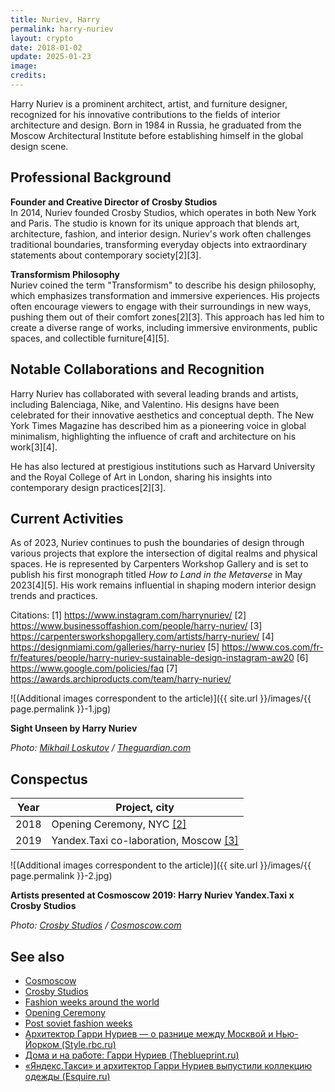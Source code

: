 ```yaml
---
title: Nuriev, Harry
permalink: harry-nuriev
layout: crypto
date: 2018-01-02
update: 2025-01-23
image:
credits:
---
```


Harry Nuriev is a prominent architect, artist, and furniture designer, recognized for his innovative contributions to the fields of interior architecture and design. Born in 1984 in Russia, he graduated from the Moscow Architectural Institute before establishing himself in the global design scene.

## Professional Background

**Founder and Creative Director of Crosby Studios**  
In 2014, Nuriev founded Crosby Studios, which operates in both New York and Paris. The studio is known for its unique approach that blends art, architecture, fashion, and interior design. Nuriev's work often challenges traditional boundaries, transforming everyday objects into extraordinary statements about contemporary society[2][3].

**Transformism Philosophy**  
Nuriev coined the term "Transformism" to describe his design philosophy, which emphasizes transformation and immersive experiences. His projects often encourage viewers to engage with their surroundings in new ways, pushing them out of their comfort zones[2][3]. This approach has led him to create a diverse range of works, including immersive environments, public spaces, and collectible furniture[4][5].

## Notable Collaborations and Recognition

Harry Nuriev has collaborated with several leading brands and artists, including Balenciaga, Nike, and Valentino. His designs have been celebrated for their innovative aesthetics and conceptual depth. The New York Times Magazine has described him as a pioneering voice in global minimalism, highlighting the influence of craft and architecture on his work[3][4].

He has also lectured at prestigious institutions such as Harvard University and the Royal College of Art in London, sharing his insights into contemporary design practices[2][3].

## Current Activities

As of 2023, Nuriev continues to push the boundaries of design through various projects that explore the intersection of digital realms and physical spaces. He is represented by Carpenters Workshop Gallery and is set to publish his first monograph titled *How to Land in the Metaverse* in May 2023[4][5]. His work remains influential in shaping modern interior design trends and practices.

Citations:
[1] https://www.instagram.com/harrynuriev/
[2] https://www.businessoffashion.com/people/harry-nuriev/
[3] https://carpentersworkshopgallery.com/artists/harry-nuriev/
[4] https://designmiami.com/galleries/harry-nuriev
[5] https://www.cos.com/fr-fr/features/people/harry-nuriev-sustainable-design-instagram-aw20
[6] https://www.google.com/policies/faq
[7] https://awards.archiproducts.com/team/harry-nuriev/

![(Additional images correspondent to the article)]({{ site.url }}/images/{{ page.permalink }}-1.jpg)

**Sight Unseen by Harry Nuriev**

*Photo: [Mikhail Loskutov](https://www.theguardian.com/lifeandstyle/2019/apr/10/harry-nuriev-russian-architect-fantasy-office-furniture-designer) / [Theguardian.com](https://www.theguardian.com/lifeandstyle/2019/apr/10/harry-nuriev-russian-architect-fantasy-office-furniture-designer)*

## Сonspectus

|Year|Project, city|
|-|-|
|2018|Opening Ceremony, NYC <span id="a2">[\[2\]](#f2)</span>|
|2019|Yandex.Taxi co-laboration, Moscow <span id="a3">[\[3\]](#f3)</span>|


![(Additional images correspondent to the article)]({{ site.url }}/images/{{ page.permalink }}-2.jpg)

**Artists presented at Cosmoscow 2019: Harry Nuriev Yandex.Taxi x Crosby Studios**

*Photo: [Crosby Studios](https://www.cosmoscow.com/en/galleries/gallery-311/) / [Cosmoscow.com](https://www.cosmoscow.com/en/galleries/gallery-311/)*

## See also

+ [Cosmoscow](cosmoscow)
+ [Crosby Studios](crosby-studios)
+ [Fashion weeks around the world](fashion-weeks-around-the-world)
+ [Opening Ceremony](opening-ceremony)
+ [Post soviet fashion weeks](post-soviet-fashion-weeks)
+ [Архитектор Гарри Нуриев — о разнице между Москвой и Нью-Йорком (Style.rbc.ru)](https://style.rbc.ru/people/5bfc5ca99a794727ecfcfdc0)
+ [Дома и на работе: Гарри Нуриев (Theblueprint.ru)](https://theblueprint.ru/culture/harry-nuriev-crosby-studios)
+ [«Яндекс.Такси» и архитектор Гарри Нуриев выпустили коллекцию одежды (Esquire.ru)](https://esquire.ru/style-and-grooming/122372-yandekstaksi-i-arhitektor-garri-nuriev-vypustili-kollekciyu-odezhdy/)
